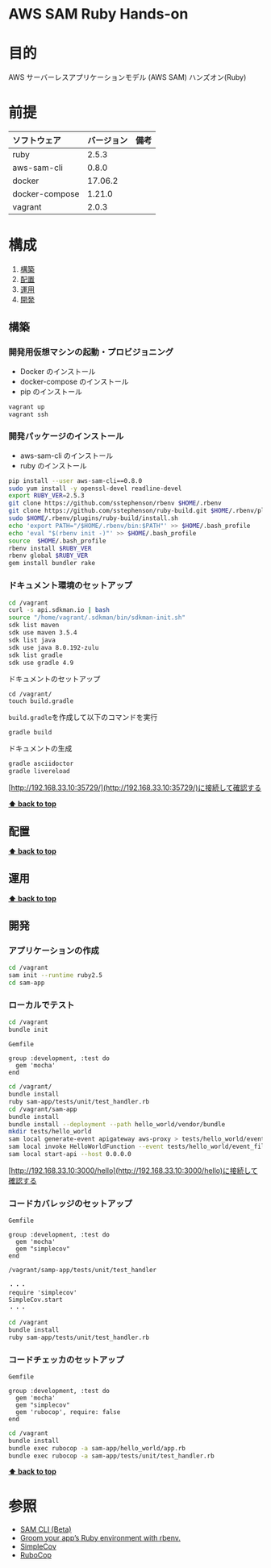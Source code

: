 # AWS SAM Ruby Hands-on

# 目的

AWS サーバーレスアプリケーションモデル (AWS SAM) ハンズオン(Ruby)

# 前提

| ソフトウェア   | バージョン | 備考 |
| :------------- | :--------- | :--- |
| ruby           | 2.5.3      |      |
| aws-sam-cli    | 0.8.0      |      |
| docker         | 17.06.2    |      |
| docker-compose | 1.21.0     |      |
| vagrant        | 2.0.3      |      |

# 構成

1. [構築](#構築)
1. [配置](#配置)
1. [運用](#運用)
1. [開発](#開発)

## 構築

### 開発用仮想マシンの起動・プロビジョニング

- Docker のインストール
- docker-compose のインストール
- pip のインストール

```bash
vagrant up
vagrant ssh
```

### 開発パッケージのインストール

- aws-sam-cli のインストール
- ruby のインストール

```bash
pip install --user aws-sam-cli==0.8.0
sudo yum install -y openssl-devel readline-devel
export RUBY_VER=2.5.3
git clone https://github.com/sstephenson/rbenv $HOME/.rbenv
git clone https://github.com/sstephenson/ruby-build.git $HOME/.rbenv/plugins/ruby-build
sudo $HOME/.rbenv/plugins/ruby-build/install.sh
echo 'export PATH="/$HOME/.rbenv/bin:$PATH"' >> $HOME/.bash_profile
echo 'eval "$(rbenv init -)"' >> $HOME/.bash_profile
source  $HOME/.bash_profile
rbenv install $RUBY_VER
rbenv global $RUBY_VER
gem install bundler rake
```

### ドキュメント環境のセットアップ

```bash
cd /vagrant
curl -s api.sdkman.io | bash
source "/home/vagrant/.sdkman/bin/sdkman-init.sh"
sdk list maven
sdk use maven 3.5.4
sdk list java
sdk use java 8.0.192-zulu
sdk list gradle
sdk use gradle 4.9
```

ドキュメントのセットアップ

```
cd /vagrant/
touch build.gradle
```

`build.gradle`を作成して以下のコマンドを実行

```
gradle build
```

ドキュメントの生成

```bash
gradle asciidoctor
gradle livereload
```

[http://192.168.33.10:35729/](http://192.168.33.10:35729/)に接続して確認する

**[⬆ back to top](#構成)**

## 配置

**[⬆ back to top](#構成)**

## 運用

**[⬆ back to top](#構成)**

## 開発

### アプリケーションの作成

```bash
cd /vagrant
sam init --runtime ruby2.5
cd sam-app
```

### ローカルでテスト

```bash
cd /vagrant
bundle init
```

`Gemfile`

```
group :development, :test do
  gem 'mocha'
end
```

```bash
cd /vagrant/
bundle install
ruby sam-app/tests/unit/test_handler.rb
cd /vagrant/sam-app
bundle install
bundle install --deployment --path hello_world/vendor/bundle
mkdir tests/hello_world
sam local generate-event apigateway aws-proxy > tests/hello_world/event_file.json
sam local invoke HelloWorldFunction --event tests/hello_world/event_file.json
sam local start-api --host 0.0.0.0
```

[http://192.168.33.10:3000/hello](http://192.168.33.10:3000/hello)に接続して確認する

### コードカバレッジのセットアップ

`Gemfile`

```
group :development, :test do
  gem 'mocha'
  gem "simplecov"
end
```

`/vagrant/samp-app/tests/unit/test_handler`

```
・・・
require 'simplecov'
SimpleCov.start
・・・
```

```bash
cd /vagrant
bundle install
ruby sam-app/tests/unit/test_handler.rb
```

### コードチェッカのセットアップ

`Gemfile`

```
group :development, :test do
  gem 'mocha'
  gem "simplecov"
  gem 'rubocop', require: false
end
```

```bash
cd /vagrant
bundle install
bundle exec rubocop -a sam-app/hello_world/app.rb
bundle exec rubocop -a sam-app/tests/unit/test_handler.rb
```

**[⬆ back to top](#構成)**

# 参照

- [SAM CLI (Beta)](https://github.com/awslabs/aws-sam-cli)
- [Groom your app’s Ruby environment with rbenv.](https://github.com/rbenv/rbenv)
- [SimpleCov](https://github.com/colszowka/simplecov)
- [RuboCop](https://github.com/rubocop-hq/rubocop)
